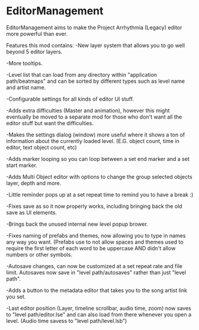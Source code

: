 # EditorManagement
EditorManagement aims to make the Project Arrhythmia (Legacy) editor more powerful than ever.

Features this mod contains:
-New layer system that allows you to go well beyond 5 editor layers.

-More tooltips.

-Level list that can load from any directory within "application path/beatmaps" and can be sorted by different types such as level name and artist name.

-Configurable settings for all kinds of editor UI stuff.

-Adds extra difficulties (Master and animation), however this might eventually be moved to a separate mod for those who don't want all the editor stuff but want the difficulties.

-Makes the settings dialog (window) more useful where it shows a ton of information about the currently loaded level. (E.G. object count, time in editor, text object count, etc)

-Adds marker looping so you can loop between a set end marker and a set start marker.

-Adds Multi Object editor with options to change the group selected objects layer, depth and more.

-Little reminder pops up at a set repeat time to remind you to have a break :)

-Fixes save as so it now properly works, including bringing back the old save as UI elements.

-Brings back the unused internal new level popup brower.

-Fixes naming of prefabs and themes, now allowing you to type in names any way you want. (Prefabs use to not allow spaces and themes used to require the first letter of each word to be uppercase AND didn't allow numbers or other symbols.

-Autosave changes, can now be customized at a set repeat rate and file limit. Autosaves now save in "level path/autosaves" rather than just "level path".

-Adds a button to the metadata editor that takes you to the song artist link you set.

-Last editor position (Layer, timeline scrollbar, audio time, zoom) now saves to "level path/editor.lse" and can also load from there whenever you open a level. (Audio time savess to "level path/level.lsb")
